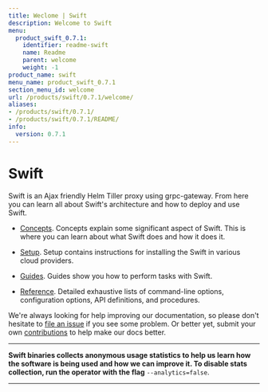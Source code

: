 ```yaml
---
title: Weclome | Swift
description: Welcome to Swift
menu:
  product_swift_0.7.1:
    identifier: readme-swift
    name: Readme
    parent: welcome
    weight: -1
product_name: swift
menu_name: product_swift_0.7.1
section_menu_id: welcome
url: /products/swift/0.7.1/welcome/
aliases:
- /products/swift/0.7.1/
- /products/swift/0.7.1/README/
info:
  version: 0.7.1
---
```


# Swift
Swift is an Ajax friendly Helm Tiller proxy using grpc-gateway. From here you can learn all about Swift's architecture and how to deploy and use Swift.

- [Concepts](/products/swift/0.7.1/concepts/). Concepts explain some significant aspect of Swift. This is where you can learn about what Swift does and how it does it.

- [Setup](/products/swift/0.7.1/setup/). Setup contains instructions for installing
  the Swift in various cloud providers.

- [Guides](/products/swift/0.7.1/guides/). Guides show you how to perform tasks with Swift.

- [Reference](/products/swift/0.7.1/reference/). Detailed exhaustive lists of
command-line options, configuration options, API definitions, and procedures.

We're always looking for help improving our documentation, so please don't hesitate to [file an issue](https://github.com/appscode/swift/issues/new) if you see some problem. Or better yet, submit your own [contributions](/products/swift/0.7.1/CONTRIBUTING) to help
make our docs better.

---

**Swift binaries collects anonymous usage statistics to help us learn how the software is being used and how we can improve it. To disable stats collection, run the operator with the flag** `--analytics=false`.

---
